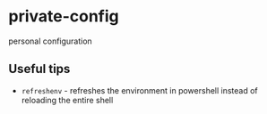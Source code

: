 # private-config

personal configuration

## Useful tips

- `refreshenv` - refreshes the environment in powershell instead of reloading the entire shell
